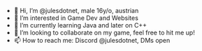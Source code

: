 - 👋 Hi, I’m @julesdotnet, male 16y/o, austrian
- 👀 I’m interested in Game Dev and Websites
- 🌱 I’m currently learning Java and later on C++
- 💞️ I’m looking to collaborate on my game, feel free to hit me up!
- 📫 How to reach me: Discord @julesdotnet, DMs open
